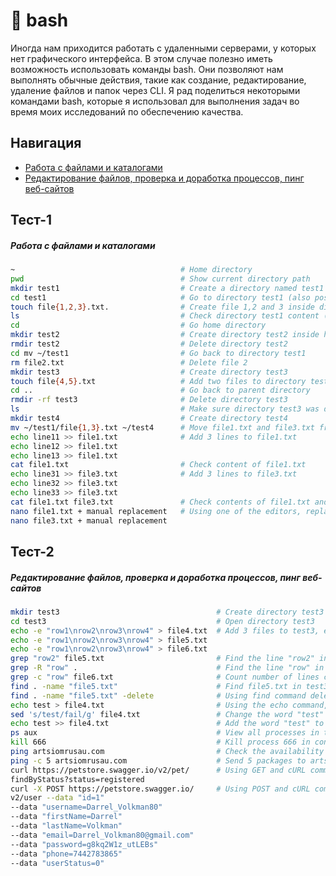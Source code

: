 # 📌 bash

Иногда нам приходится работать с удаленными серверами, у которых нет графического интерфейса. В этом случае полезно иметь возможность использовать команды bash. Они позволяют нам выполнять обычные действия, такие как создание, редактирование, удаление файлов и папок через CLI. Я рад поделиться некоторыми командами bash, которые я использовал для выполнения задач во время моих исследований по обеспечению качества.

## Навигация

- [Работа с файлами и каталогами](#Тест-1)
- [Редактирование файлов, проверка и доработка процессов, пинг веб-сайтов](#Тест-2)

## Тест-1

##### Работа с файлами и каталогами
```bash
~                                     # Home directory 
pwd                                   # Show current directory path
mkdir test1                           # Create a directory named test1
cd test1                              # Go to directory test1 (also possible to write the path to needed directory)
touch file{1,2,3}.txt.                # Create file 1,2 and 3 inside directory test1
ls                                    # Check directory test1 content (ls -la if there are any hidden files) 
cd                                    # Go home directory 
mkdir test2                           # Create directory test2 inside home directory
rmdir test2                           # Delete directory test2 
cd mv ~/test1                         # Go back to directory test1
rm file2.txt                          # Delete file 2 
mkdir test3                           # Create directory test3
touch file{4,5}.txt                   # Add two files to directory test3
cd ..                                 # Go back to parent directory
rmdir -rf test3                       # Delete directory test3  
ls                                    # Make sure directory test3 was deleted
mkdir test4                           # Create directory test4
mv ~/test1/file{1,3}.txt ~/test4      # Move file1.txt and file3.txt from directory test1 to directory test4
echo line11 >> file1.txt              # Add 3 lines to file1.txt
echo line12 >> file1.txt            
echo line13 >> file1.txt
cat file1.txt                         # Check content of file1.txt
echo line31 >> file3.txt              # Add 3 lines to file3.txt
echo line32 >> file3.txt
echo line33 >> file3.txt
cat file1.txt file3.txt               # Check contents of file1.txt and file3.txt at once
nano file1.txt + manual replacement   # Using one of the editors, replace all lines in file1.txt and file3.txt
nano file3.txt + manual replacement 
```
## Тест-2
##### Редактирование файлов, проверка и доработка процессов, пинг веб-сайтов
```bash
mkdir test3                                   # Create directory test3 
cd test3                                      # Open directory test3 
echo -e "row1\nrow2\nrow3\nrow4" > file4.txt  # Add 3 files to test3, each of which should contain 4 lines
echo -e "row1\nrow2\nrow3\nrow4" > file5.txt  
echo -e "row1\nrow2\nrow3\nrow4" > file6.txt 
grep "row2" file5.txt                         # Find the line "row2" in file5.txt 
grep -R "row" .                               # Find the line "row" in the test3 directory
grep -c "row" file6.txt                       # Count number of lines containing word "row" in file6.txt
find . -name "file5.txt"                      # Find file5.txt in test3 directory
find . -name "file5.txt" -delete              # Using find command delete file5.txt
echo test > file4.txt                         # Using the echo command, add the word "test" to file4.txt
sed 's/test/fail/g' file4.txt                 # Change the word "test" in file4.txt to "fail"
echo test >> file4.txt                        # Add the word "test" to file4.txt so that the content is preserved
ps aux                                        # View all processes in the system
kill 666                                      # Kill process 666 in console
ping artsiomrusau.com                         # Check the availability of the website artsiomrusau.com using ping
ping -c 5 artsiomrusau.com                    # Send 5 packages to artsiomrusau.com  
curl https://petstore.swagger.io/v2/pet/      # Using GET and cURL command, get info about registered pets at petstore.swagger.io
findByStatus?status=registered                
curl -X POST https://petstore.swagger.io/     # Using POST and cURL command, create a new user at petstore.swagger.io
v2/user --data "id=1" 
--data "username=Darrel_Volkman80" 
--data "firstName=Darrel" 
--data "lastName=Volkman" 
--data "email=Darrel_Volkman80@gmail.com" 
--data "password=g8kq2W1z_utLEBs" 
--data "phone=7442783865" 
--data "userStatus=0"
```
